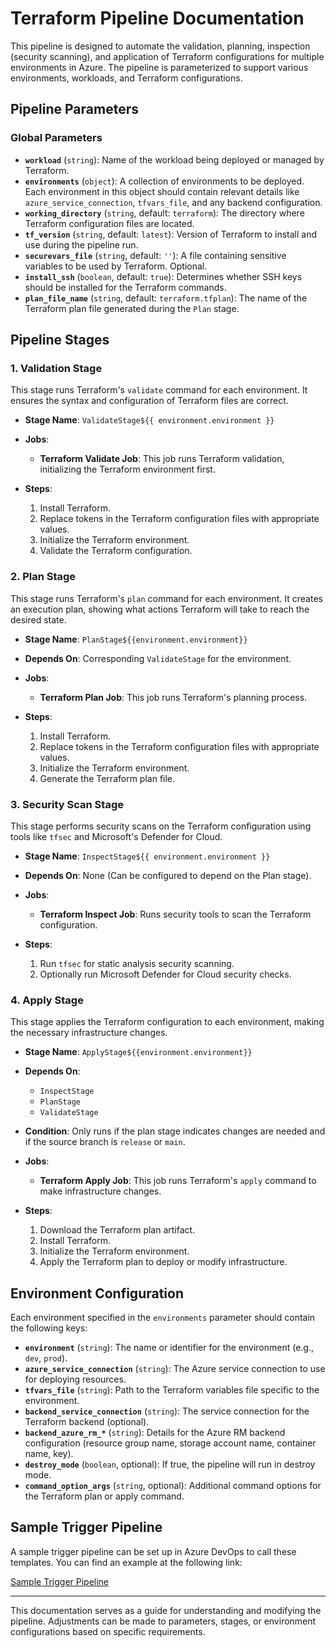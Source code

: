 # Terraform Pipeline Documentation

This pipeline is designed to automate the validation, planning, inspection (security scanning), and application of Terraform configurations for multiple environments in Azure. The pipeline is parameterized to support various environments, workloads, and Terraform configurations.

## Pipeline Parameters

### Global Parameters

- **`workload`** (`string`): Name of the workload being deployed or managed by Terraform.
- **`environments`** (`object`): A collection of environments to be deployed. Each environment in this object should contain relevant details like `azure_service_connection`, `tfvars_file`, and any backend configuration.
- **`working_directory`** (`string`, default: `terraform`): The directory where Terraform configuration files are located.
- **`tf_version`** (`string`, default: `latest`): Version of Terraform to install and use during the pipeline run.
- **`securevars_file`** (`string`, default: `''`): A file containing sensitive variables to be used by Terraform. Optional.
- **`install_ssh`** (`boolean`, default: `true`): Determines whether SSH keys should be installed for the Terraform commands.
- **`plan_file_name`** (`string`, default: `terraform.tfplan`): The name of the Terraform plan file generated during the `Plan` stage.

## Pipeline Stages

### 1. Validation Stage

This stage runs Terraform's `validate` command for each environment. It ensures the syntax and configuration of Terraform files are correct.

- **Stage Name**: `ValidateStage${{ environment.environment }}`
- **Jobs**:
  - **Terraform Validate Job**: This job runs Terraform validation, initializing the Terraform environment first.

- **Steps**:
  1. Install Terraform.
  2. Replace tokens in the Terraform configuration files with appropriate values.
  3. Initialize the Terraform environment.
  4. Validate the Terraform configuration.

### 2. Plan Stage

This stage runs Terraform's `plan` command for each environment. It creates an execution plan, showing what actions Terraform will take to reach the desired state.

- **Stage Name**: `PlanStage${{environment.environment}}`
- **Depends On**: Corresponding `ValidateStage` for the environment.
- **Jobs**:
  - **Terraform Plan Job**: This job runs Terraform's planning process.

- **Steps**:
  1. Install Terraform.
  2. Replace tokens in the Terraform configuration files with appropriate values.
  3. Initialize the Terraform environment.
  4. Generate the Terraform plan file.

### 3. Security Scan Stage

This stage performs security scans on the Terraform configuration using tools like `tfsec` and Microsoft's Defender for Cloud.

- **Stage Name**: `InspectStage${{ environment.environment }}`
- **Depends On**: None (Can be configured to depend on the Plan stage).
- **Jobs**:
  - **Terraform Inspect Job**: Runs security tools to scan the Terraform configuration.

- **Steps**:
  1. Run `tfsec` for static analysis security scanning.
  2. Optionally run Microsoft Defender for Cloud security checks.

### 4. Apply Stage

This stage applies the Terraform configuration to each environment, making the necessary infrastructure changes.

- **Stage Name**: `ApplyStage${{environment.environment}}`
- **Depends On**:
  - `InspectStage`
  - `PlanStage`
  - `ValidateStage`

- **Condition**: Only runs if the plan stage indicates changes are needed and if the source branch is `release` or `main`.

- **Jobs**:
  - **Terraform Apply Job**: This job runs Terraform's `apply` command to make infrastructure changes.

- **Steps**:
  1. Download the Terraform plan artifact.
  2. Install Terraform.
  3. Initialize the Terraform environment.
  4. Apply the Terraform plan to deploy or modify infrastructure.

## Environment Configuration

Each environment specified in the `environments` parameter should contain the following keys:

- **`environment`** (`string`): The name or identifier for the environment (e.g., `dev`, `prod`).
- **`azure_service_connection`** (`string`): The Azure service connection to use for deploying resources.
- **`tfvars_file`** (`string`): Path to the Terraform variables file specific to the environment.
- **`backend_service_connection`** (`string`): The service connection for the Terraform backend (optional).
- **`backend_azure_rm_*`** (`string`): Details for the Azure RM backend configuration (resource group name, storage account name, container name, key).
- **`destroy_mode`** (`boolean`, optional): If true, the pipeline will run in destroy mode.
- **`command_option_args`** (`string`, optional): Additional command options for the Terraform plan or apply command.

## Sample Trigger Pipeline

A sample trigger pipeline can be set up in Azure DevOps to call these templates. You can find an example at the following link:

[Sample Trigger Pipeline](https://github.com/casa-de-vops/terraform-code-standards/blob/main/.azuredevops/tests/pipeline.yaml)

---

This documentation serves as a guide for understanding and modifying the pipeline. Adjustments can be made to parameters, stages, or environment configurations based on specific requirements.
